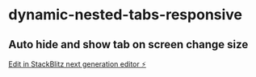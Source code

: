 # dynamic-nested-tabs-responsive
## Auto hide and show tab on screen change size

[Edit in StackBlitz next generation editor ⚡️]([https://stackblitz.com/~/github.com/nguyentrunghieutcu/dynamic-nested-tabs](https://stackblitz.com/edit/dynamic-nested-tabs?file=app%2Fapp.component.ts))
